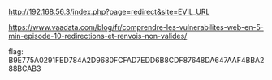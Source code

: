 http://192.168.56.3/index.php?page=redirect&site=EVIL_URL

https://www.vaadata.com/blog/fr/comprendre-les-vulnerabilites-web-en-5-min-episode-10-redirections-et-renvois-non-valides/

flag:
B9E775A0291FED784A2D9680FCFAD7EDD6B8CDF87648DA647AAF4BBA288BCAB3
